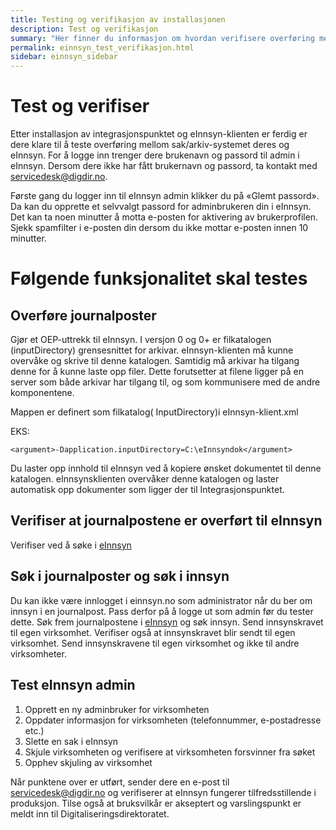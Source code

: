 ```yaml
---
title: Testing og verifikasjon av installasjonen
description: Test og verifikasjon
summary: "Her finner du informasjon om hvordan verifisere overføring mellom sak/arkiv-systemet deres og eInnsyn etter installasjonen av integrasjonspunktet og einnsyn-klienten"
permalink: einnsyn_test_verifikasjon.html
sidebar: einnsyn_sidebar
---
```



# Test og verifiser

Etter installasjon av integrasjonspunktet og eInnsyn-klienten er ferdig er dere klare til å teste overføring mellom sak/arkiv-systemet deres og eInnsyn. For å logge inn trenger dere brukenavn og passord til admin i eInnsyn. Dersom dere ikke har fått brukernavn og passord, ta kontakt med <a href="mailto:servicedesk@digdir.no">servicedesk@digdir.no</a>.

Første gang du logger inn til eInnsyn admin klikker du på «Glemt passord». Da kan du opprette et selvvalgt passord for adminbrukeren din i eInnsyn. Det kan ta noen minutter å motta e-posten for aktivering av brukerprofilen. Sjekk spamfilter i e-posten din dersom du ikke mottar e-posten innen 10 minutter. 


# Følgende funksjonalitet skal testes


## Overføre journalposter

Gjør et OEP-uttrekk til eInnsyn. I versjon 0 og 0+ er filkatalogen (inputDirectory) grensesnittet for arkivar. eInnsyn-klienten må kunne overvåke og skrive til denne katalogen. Samtidig må arkivar ha tilgang denne for å kunne laste opp filer. Dette forutsetter at filene ligger på en server som både arkivar har tilgang til, og som kommunisere med de andre komponentene.

Mappen er definert som filkatalog( InputDirectory)i  eInnsyn-klient.xml

EKS: 
```
<argument>-Dapplication.inputDirectory=C:\eInnsyndok</argument>
```


Du laster opp innhold til eInnsyn ved å kopiere ønsket dokumentet til denne katalogen.  eInnsynsklienten overvåker denne katalogen og laster automatisk opp dokumenter som ligger der til Integrasjonspunktet.


## Verifiser at journalpostene er overført til eInnsyn

Verifiser ved å søke i [eInnsyn](https://einnsyn.no/) 


## Søk i journalposter og søk i innsyn

Du kan ikke være innlogget i einnsyn.no som administrator når du ber om innsyn i en journalpost. Pass derfor på å logge ut som admin før du tester dette.
Søk frem journalpostene i [eInnsyn](https://einnsyn.no/) og søk innsyn. Send innsynskravet til egen virksomhet. Verifiser også at innsynskravet blir sendt til egen virksomhet. Send innsynskravene til egen virksomhet og ikke til andre virksomheter. 


## Test eInnsyn admin

1. Opprett en ny adminbruker for virksomheten
2. Oppdater informasjon for virksomheten (telefonnummer, e-postadresse etc.)
3. Slette en sak i eInnsyn
4. Skjule virksomheten og verifisere at virksomheten forsvinner fra søket
5. Opphev skjuling av virksomhet

Når punktene over er utført, sender dere en e-post til <a href="mailto:servicedesk@digdir.no">servicedesk@digdir.no</a> og verifiserer at eInnsyn fungerer tilfredsstillende i produksjon. Tilse også at bruksvilkår er akseptert og varslingspunkt er meldt inn til Digitaliseringsdirektoratet.


 
